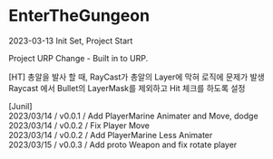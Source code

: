 # EnterTheGungeon

2023-03-13 Init Set, Project Start

Project URP Change - Built in to URP.

[HT]
총알을 발사 할 때, RayCast가 총알의 Layer에 막혀 로직에 문제가 발생
Raycast 에서 Bullet의 LayerMask를 제외하고 Hit 체크를 하도록 설정


[Junil]    
2023/03/14 / v0.0.1 / Add PlayerMarine Animater and Move, dodge    
2023/03/14 / v0.0.2 / Fix Player Move    
2023/03/14 / v0.0.2 / Add PlayerMarine Less Animater    
2023/03/15 / v0.0.3 / Add proto Weapon and fix rotate player    